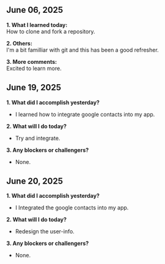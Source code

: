 ## June 06, 2025  
**1. What I learned today:**  
How to clone and fork a repository.  

**2. Others:**  
I'm a bit familliar with git and this has been a good refresher.  

**3. More comments:**  
Excited to learn more.  

## June 19, 2025  
**1. What did I accomplish yesterday?**  
- I learned how to integrate google contacts into my app.
  
**2. What will I do today?**  
- Try and integrate.
  
**3. Any blockers or challengers?**  
- None.
  

## June 20, 2025  
**1. What did I accomplish yesterday?**
- I Integrated the google contacts into my app.
  
**2. What will I do today?**  
- Redesign the user-info.
  
**3. Any blockers or challengers?**  
- None.  

